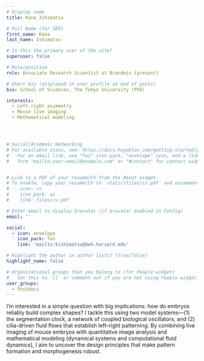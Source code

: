 ```yaml
---
# Display name
title: Kana Ishimatsu

# Full Name (for SEO)
first_name: Kana
last_name: Ishimatsu

# Is this the primary user of the site?
superuser: false

# Role/position
role: Associate Research Scientist at Brandeis (present)

# Short bio (displayed in user profile at end of posts)
bio: School of Sciences, The Tokyo University (PhD)

interests:
  - Left-right asymmetry
  - Mouse live imaging
  - Mathematical modeling




# Social/Academic Networking
# For available icons, see: https://docs.hugoblox.com/getting-started/page-builder/#icons
#   For an email link, use "fas" icon pack, "envelope" icon, and a link in the
#   form "mailto:your-email@example.com" or "#contact" for contact widget.


# Link to a PDF of your resume/CV from the About widget.
# To enable, copy your resume/CV to `static/files/cv.pdf` and uncomment the lines below.
#  - icon: cv
#    icon_pack: ai
#    link: files/cv.pdf

# Enter email to display Gravatar (if Gravatar enabled in Config)
email: ''

social:
  - icon: envelope
    icon_pack: fas
    link: 'mailto:kishimatsu@bwh.harvard.edu'

# Highlight the author in author lists? (true/false)
highlight_name: false

# Organizational groups that you belong to (for People widget)
#   Set this to `[]` or comment out if you are not using People widget.
user_groups:
  - Postdocs
---
```



I’m interested in a simple question with big implications: how do embryos reliably build complex shapes? I tackle this using two model systems—(1) the segmentation clock, a network of coupled biological oscillators, and (2) cilia-driven fluid flows that establish left–right patterning. By combining live imaging of mouse embryos with quantitative image analysis and mathematical modeling (dynamical systems and computational fluid dynamics), I aim to uncover the design principles that make pattern formation and morphogenesis robust.